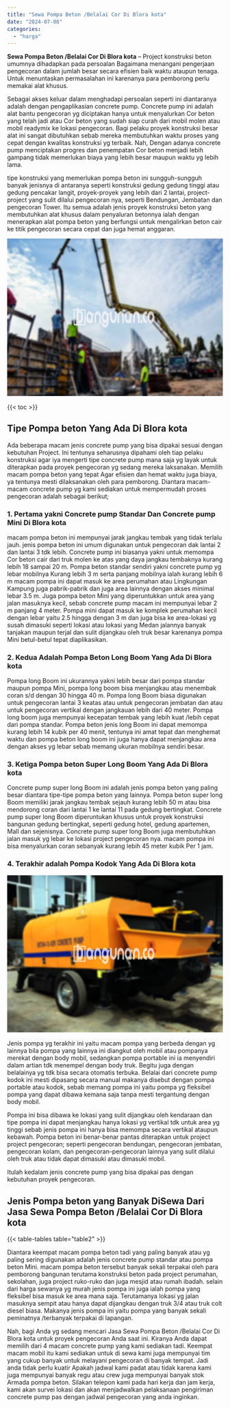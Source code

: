 ```yaml
---
title: "Sewa Pompa Beton /Belalai Cor Di Blora kota"
date: "2024-07-08"
categories: 
  - "harga"
---
```


**Sewa Pompa Beton /Belalai Cor Di Blora kota** – Project konstruksi beton umumnya dihadapkan pada persoalan Bagaimana menangani pengerjaan pengecoran dalam jumlah besar secara efisien baik waktu ataupun tenaga. Untuk menuntaskan permasalahan ini karenanya para pemborong perlu memakai alat khusus.

Sebagai akses keluar dalam menghadapi persoalan seperti ini diantaranya adalah dengan pengaplikasian concrete pump. Concrete pump ini adalah alat bantu pengecoran yg diciptakan hanya untuk menyalurkan Cor beton yang telah jadi atau Cor beton yang sudah siap curah dari mobil molen atau mobil readymix ke lokasi pengecoran. Bagi pelaku proyek konstruksi besar alat ini sangat dibutuhkan sebab mereka membutuhkan waktu proses yang cepat dengan kwalitas konstruksi yg terbaik. Nah, Dengan adanya concrete pump menciptakan progres dan penempatan Cor beton menjadi lebih gampang tidak memerlukan biaya yang lebih besar maupun waktu yg lebih lama.

tipe konstruksi yang memerlukan pompa beton ini sungguh-sungguh banyak jenisnya di antaranya seperti konstruksi gedung gedung tinggi atau gedung pencakar langit, proyek-proyek yang lebih dari 2 lantai, project-project yang sulit dilalui pengecoran nya, seperti Bendungan, Jembatan dan pengecoran Tower. Itu semua adalah jenis proyek konstruksi beton yang membutuhkan alat khusus dalam penyaluran betonnya ialah dengan menerapkan alat pompa beton yang berfungsi untuk mengalirkan beton cair ke titik pengecoran secara cepat dan juga hemat anggaran.

![Sewa Pompa Beton /Belalai Cor Di Blora kota](/images/sewa-concrete-pump-35.png)

{{< toc >}}

## Tipe Pompa beton Yang Ada Di Blora kota

Ada beberapa macam jenis concrete pump yang bisa dipakai sesuai dengan kebutuhan Project. Ini tentunya seharusnya dipahami oleh tiap pelaku konstruksi agar iya mengerti tipe concrete pump mana saja yg layak untuk diterapkan pada proyek pengecoran yg sedang mereka laksanakan. Memilih macam pompa beton yang tepat Agar efisien dan hemat waktu juga biaya, ya tentunya mesti dilaksanakan oleh para pemborong. Diantara macam-macam concrete pump yg kami sediakan untuk mempermudah proses pengecoran adalah sebagai berikut;

### 1\. Pertama yakni Concrete pump Standar Dan Concrete pump Mini Di Blora kota

macam pompa beton ini mempunyai jarak jangkau tembak yang tidak terlalu jauh. jenis pompa beton ini umum digunakan untuk pengecoran dak lantai 2 dan lantai 3 tdk lebih. Concrete pump ini biasanya yakni untuk memompa Cor beton cair dari truk molen ke atas yang daya jangkau tembaknya kurang lebih 18 sampai 20 m. Pompa beton standar sendiri yakni concrete pump yg lebar mobilnya Kurang lebih 3 m serta panjang mobilnya ialah kurang lebih 6 m macam pompa ini dapat masuk ke area perumahan atau Lingkungan Kampung juga pabrik-pabrik dan juga area lainnya dengan akses minimal lebar 3.5 m. Juga pompa beton Mini yang diperuntukkan untuk area yang jalan masuknya kecil, sebab concrete pump macam ini mempunyai lebar 2 m panjang 4 meter. Pompa mini dapat masuk ke komplek perumahan kecil dengan lebar yaitu 2.5 hingga dengan 3 m dan juga bisa ke area-lokasi yg susah dimasuki seperti lokasi atau lokasi yang Medan jalannya banyak tanjakan maupun terjal dan sulit dijangkau oleh truk besar karenanya pompa Mini betul-betul tepat diaplikasikan.

### 2\. Kedua Adalah Pompa Beton Long Boom Yang Ada Di Blora kota

Pompa long Boom ini ukurannya yakni lebih besar dari pompa standar maupun pompa Mini, pompa long boom bisa menjangkau atau menembak coran s/d dengan 30 hingga 40 m. Pompa long Boom biasa digunakan untuk pengecoran lantai 3 keatas atau untuk pengecoran jembatan dan atau untuk pengecoran vertikal dengan jangkauan lebih dari 40 meter. Pompa long boom juga mempunyai kecepatan tembak yang lebih kuat /lebih cepat dari pompa standar. Pompa beton jenis long Boom ini dapat memompa kurang lebih 14 kubik per 40 menit, tentunya ini amat tepat dan menghemat waktu dan pompa beton long boom ini juga hanya dapat menjangkau area dengan akses yg lebar sebab memang ukuran mobilnya sendiri besar.

### 3\. Ketiga Pompa beton Super Long Boom Yang Ada Di Blora kota

Concrete pump super long Boom ini adalah jenis pompa beton yang paling besar diantara tipe-tipe pompa beton yang lainnya. Pompa beton super long Boom memiliki jarak jangkau tembak sejauh kurang lebih 50 m atau bisa mendorong coran dari lantai 1 ke lantai 11 pada gedung bertingkat. Concrete pump super long Boom diperuntukan khusus untuk proyek konstruksi bangunan gedung bertingkat, seperti gedung hotel, gedung apartemen, Mall dan sejenisnya. Concrete pump super long Boom juga membutuhkan jalan masuk yg lebar ke lokasi project pengecoran nya. macam pompa ini bisa menyalurkan coran sebanyak kurang lebih 45 meter kubik Per 1 jam.

### 4\. Terakhir adalah Pompa Kodok Yang Ada Di Blora kota

![Sewa Pompa Beton /Belalai Cor Di Blora kota](/images/sewa-concrete-pump-08.png)

Jenis pompa yg terakhir ini yaitu macam pompa yang berbeda dengan yg lainnya bila pompa yang lainnya ini diangkut oleh mobil atau pompanya merekat dengan body mobil, sedangkan pompa portable ini ia menyendiri dalam artian tdk menempel dengan body truk. Begitu juga dengan belalainya yg tdk bisa secara otomatis terbuka. Belalai dari concrete pump kodok ini mesti dipasang secara manual makanya disebut dengan pompa portable atau kodok, sebab memang pompa ini yaitu pompa yg fleksibel pompa yang dapat dibawa kemana saja tanpa mesti tergantung dengan body mobil.

Pompa ini bisa dibawa ke lokasi yang sulit dijangkau oleh kendaraan dan tipe pompa ini dapat menjangkau hanya lokasi yg vertikal tdk untuk area yg tinggi sebab jenis pompa ini hanya bisa memompa secara vertikal ataupun kebawah. Pompa beton ini benar-benar pantas diterapkan untuk project project pengecoran; seperti pengecoran bendungan, pengecoran jembatan, pengecoran kolam, dan pengecoran-pengecoran lainnya yang sulit dilalui oleh truk atau tidak dapat dimasuki atau dimasuki mobil.

Itulah kedalam jenis concrete pump yang bisa dipakai pas dengan kebutuhan proyek pengecoran.

## Jenis Pompa beton yang Banyak DiSewa Dari Jasa Sewa Pompa Beton /Belalai Cor Di Blora kota

{{< table-tables table="table2" >}}

Diantara keempat macam pompa beton tadi yang paling banyak atau yg paling sering digunakan adalah jenis concrete pump standar atau pompa beton Mini. macam pompa beton tersebut banyak sekali terpakai oleh para pemborong bangunan terutama konstruksi beton pada project perumahan, sekolahan, juga project ruko-ruko dan juga mesjid atau rumah ibadah. selain dari harga sewanya yg murah jenis pompa ini juga ialah pompa yang fleksibel bisa masuk ke area mana saja. Terutamanya lokasi yg jalan masuknya sempit atau hanya dapat dijangkau dengan truk 3/4 atau truk colt diesel biasa. Makanya jenis pompa ini yaitu pompa yang banyak sekali peminatnya /terbanyak terpakai di lapangan.

Nah, bagi Anda yg sedang mencari Jasa Sewa Pompa Beton /Belalai Cor Di Blora kota untuk proyek pengecoran Anda saat ini. Kiranya Anda dapat memilih dari 4 macam concrete pump yang kami sediakan tadi. Keempat macam mobil itu kami sediakan untuk di sewa kami juga mempunyai tim yang cukup banyak untuk melayani pengecoran di banyak tempat. Jadi anda tidak perlu kuatir Apakah jadwal kami padat atau tidak karena kami juga mempunyai banyak regu atau crew juga mempunyai banyak stok Armada pompa beton. Silakan telepon kami pada hari kerja dan jam kerja, kami akan survei lokasi dan akan menjadwalkan pelaksanaan pengiriman concrete pump pas dengan jadwal pengecoran yang anda inginkan.
